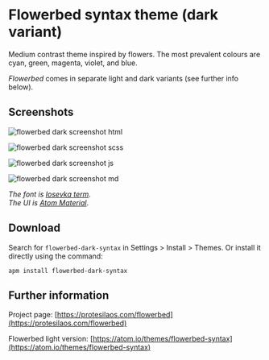 # Flowerbed syntax theme (dark variant)

Medium contrast theme inspired by flowers. The most prevalent colours are cyan, green, magenta, violet, and blue.

*Flowerbed* comes in separate light and dark variants (see further info below).

## Screenshots

![flowerbed dark screenshot html](https://raw.githubusercontent.com/protesilaos/prot16/master/flowerbed/img/flowerbed_dark_html.png)

![flowerbed dark screenshot scss](https://raw.githubusercontent.com/protesilaos/prot16/master/flowerbed/img/flowerbed_dark_scss.png)

![flowerbed dark screenshot js](https://raw.githubusercontent.com/protesilaos/prot16/master/flowerbed/img/flowerbed_dark_js.png)

![flowerbed dark screenshot md](https://raw.githubusercontent.com/protesilaos/prot16/master/flowerbed/img/flowerbed_dark_md.png)

*The font is [Iosevka term](https://github.com/be5invis/Iosevka)*.  
*The UI is [Atom Material](https://github.com/atom-material/atom-material-ui)*.

## Download

Search for `flowerbed-dark-syntax` in Settings > Install > Themes. Or install it directly using the command:

```shell
apm install flowerbed-dark-syntax
```

## Further information

Project page: [https://protesilaos.com/flowerbed](https://protesilaos.com/flowerbed)

Flowerbed light version: [https://atom.io/themes/flowerbed-syntax](https://atom.io/themes/flowerbed-syntax)
